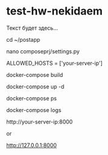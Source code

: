 # test-hw-nekidaem

Текст будет здесь...

cd ~/postapp

nano composeprj/settings.py

ALLOWED_HOSTS = ['your-server-ip']

docker-compose build

docker-compose up -d

docker-compose ps

docker-compose logs

http://your-server-ip:8000

or

http://127.0.0.1:8000
